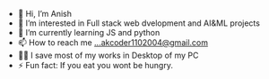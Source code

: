 - 👋 Hi, I’m Anish
- 👀 I’m interested in Full stack web dvelopment and AI&ML projects
- 🌱 I’m currently learning JS and python
- 📫 How to reach me ...akcoder1102004@gmail.com
- 👨‍💻 I save most of my works in Desktop of my PC
- ⚡ Fun fact: If you eat you wont be hungry.

<!---
Anishkumar100/Anishkumar100 is a ✨ special ✨ repository because its `README.md` (this file) appears on your GitHub profile.
You can click the Preview link to take a look at your changes.
--->
